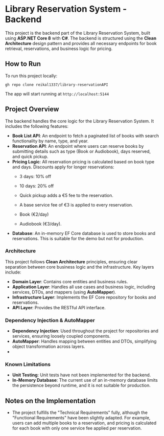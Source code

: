
# Library Reservation System - Backend
This project is the backend part of the Library Reservation System, built using **ASP.NET Core 8** with **C#**. The backend is structured using the **Clean Architecture** design pattern and provides all necessary endpoints for book retrieval, reservations, and business logic for pricing.

## How to Run

To run this project locally:


	gh repo clone reikal1337/library-reservationAPI 
	
The app will start running at `http://localhost:5144`


## Project Overview

The backend handles the core logic for the Library Reservation System. It includes the following features:

-   **Book List API**: An endpoint to fetch a paginated list of books with search functionality by name, type, and year.
-   **Reservation API**: An endpoint where users can reserve books by submitting details such as type (Book or Audiobook), days reserved, and quick pickup.
-   **Pricing Logic**: All reservation pricing is calculated based on book type and days. Discounts apply for longer reservations:
    -    3 days: 10% off
        
    -   10 days: 20% off
        
    -   Quick pickup adds a €5 fee to the reservation.
    -   A base service fee of €3 is applied to every reservation.
    - Book (€2/day)
    -  Audiobook (€3/day).
-   **Database**: An in-memory EF Core database is used to store books and reservations. This is suitable for the demo but not for production.


### Architecture
This project follows **Clean Architecture** principles, ensuring clear separation between core business logic and the infrastructure. Key layers include:

-   **Domain Layer**: Contains core entities and business rules.
-   **Application Layer**: Handles all use cases and business logic, including services, DTOs, and mappers (using **AutoMapper**).
-   **Infrastructure Layer**: Implements the EF Core repository for books and reservations.
-   **API Layer**: Provides the RESTful API interface.

### Dependency Injection & AutoMapper

-   **Dependency Injection**: Used throughout the project for repositories and services, ensuring loosely coupled components.
-   **AutoMapper**: Handles mapping between entities and DTOs, simplifying object transformation across layers.
- 
### Known Limitations
-   **Unit Testing**: Unit tests have not been implemented for the backend.
-   **In-Memory Database**: The current use of an in-memory database limits the persistence beyond runtime, and it is not suitable for production.
## Notes on the Implementation

-   The project fulfills the "Technical Requirements" fully, although the "Functional Requirements" have been slightly adapted. For example, users can add multiple books to a reservation, and pricing is calculated for each book with only one service fee applied per reservation.
